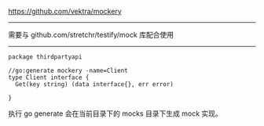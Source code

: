 https://github.com/vektra/mockery

---

需要与 github.com/stretchr/testify/mock 库配合使用

---

```
package thirdpartyapi

//go:generate mockery -name=Client
type Client interface {
  Get(key string) (data interface{}, err error)

}
```

执行 go generate 会在当前目录下的 mocks 目录下生成 mock 实现。